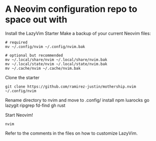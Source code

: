 

# A Neovim configuration repo to space out with

Install the LazyVim Starter
Make a backup of your current Neovim files:

    # required
    mv ~/.config/nvim ~/.config/nvim.bak

    # optional but recommended
    mv ~/.local/share/nvim ~/.local/share/nvim.bak
    mv ~/.local/state/nvim ~/.local/state/nvim.bak
    mv ~/.cache/nvim ~/.cache/nvim.bak

Clone the starter

    git clone https://github.com/ramirez-justin/mothership.nvim ~/.config/nvim

Rename directory to nvim and move to .config/
install npm luarocks go lazygit ripgrep fd-find gh rust

Start Neovim!

    nvim

Refer to the comments in the files on how to customize LazyVim.


